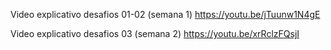 Video explicativo desafios 01-02 (semana 1) https://youtu.be/jTuunw1N4gE

Video explicativo desafios 03 (semana 2) https://youtu.be/xrRclzFQsjI
